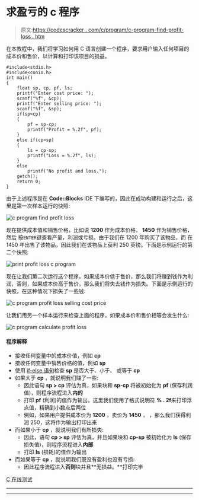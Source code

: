 # 求盈亏的 c 程序

> 原文:[https://codescracker . com/c/program/c-program-find-profit-loss . htm](https://codescracker.com/c/program/c-program-find-profit-loss.htm)

在本教程中，我们将学习如何用 C 语言创建一个程序，要求用户输入任何项目的成本价和售价，以计算和打印该项目的损益。

```
#include<stdio.h>
#include<conio.h>
int main()
{
    float sp, cp, pf, ls;
    printf("Enter cost price: ");
    scanf("%f", &cp);
    printf("Enter selling price: ");
    scanf("%f", &sp);
    if(sp>cp)
    {
        pf = sp-cp;
        printf("Profit = %.2f", pf);
    }
    else if(cp>sp)
    {
        ls = cp-sp;
        printf("Loss = %.2f", ls);
    }
    else
        printf("No profit and loss.");
    getch();
    return 0;
}
```

由于上述程序是在 **Code::Blocks** IDE 下编写的，因此在成功构建和运行之后，这里是第一次样本运行的快照:

![c program find profit loss](../Images/389d29c3b5df87e5234f1955aefd3bed.png)

现在提供成本值和销售价格，比如说 **1200** 作为成本价格， **1450** 作为销售价格，然后 按`ENTER`键查看产量，利润或亏损。由于我们在 1200 年购买了该物品，而 在 1450 年出售了该物品，因此我们在该物品上获利 250 英镑。下面是示例运行的第二个快照:

![print profit loss c program](../Images/abe3b8766a5e8b7cf17f353c301f8cdc.png)

现在让我们第二次运行这个程序。如果成本价低于售价，那么我们将赚到钱作为利润，否则，如果成本价高于售价，那么我们将失去钱作为损失。下面是示例运行的快照，在这种情况下损失了一些钱:

![c program profit loss selling cost price](../Images/3fe5b492668f9190a91be5a6f0002d27.png)

让我们用另一个样本运行来检查上面的程序，如果成本价和售价相等会发生什么:

![c program calculate profit loss](../Images/2c0670d9828433366bb5a994513bb3d3.png)

#### 程序解释

*   接收任何[变量](/c/c-variables.htm)中的成本价值，例如 **cp**
*   接收任何变量中销售价格的值，例如 **sp**
*   使用 [if-else 语句](/c/c-if-statement.htm)检查 **sp** 是否大于、小于、 或等于 **cp**
*   如果大于 **cp** ，就说明我们赚了一些:
    *   因此语句 **sp > cp** 评估为真，如果块和 **sp-cp** 将被初始化为 **pf** (保存利润值)，则程序流程进入**内的**
    *   打印 **pf** (利润)的值作为输出。这里我们使用了格式说明符 **% . 2f**来打印浮点值，精确到小数点后两位
    *   例如，如果用户提供成本价为 **1200** ，卖价为 **1450** ， ，那么我们获得利润 250，这将作为输出打印出来
*   而如果小于 **cp** ，就说明我们有所损失:
    *   因此，语句 **cp > sp** 评估为真，并且如果块和 **cp-sp** 被初始化为 **ls** (保存损失值)，则程序流程进入**内部**
    *   打印 **ls** (损耗)的值作为输出
*   而如果等于 **cp** ，就说明我们既没有盈利也没有亏损:
    *   因此程序流程进入**否则**块并且**无损益。**打印完毕

[C 在线测试](/exam/showtest.php?subid=2)

* * *

* * *